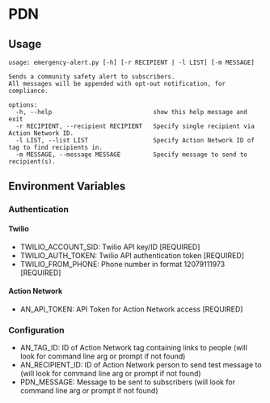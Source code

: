 # PDN
## Usage
```
usage: emergency-alert.py [-h] [-r RECIPIENT | -l LIST] [-m MESSAGE]

Sends a community safety alert to subscribers.
All messages will be appended with opt-out notification, for compliance.

options:
  -h, --help                            show this help message and exit
  -r RECIPIENT, --recipient RECIPIENT   Specify single recipient via Action Network ID.
  -l LIST, --list LIST                  Specify Action Network ID of tag to find recipients in.
  -m MESSAGE, --message MESSAGE         Specify message to send to recipient(s).
```

## Environment Variables
### Authentication
#### Twilio
- TWILIO_ACCOUNT_SID: Twilio API key/ID [REQUIRED]
- TWILIO_AUTH_TOKEN: Twilio API authentication token [REQUIRED]
- TWILIO_FROM_PHONE: Phone number in format 12079111973 [REQUIRED]
#### Action Network
- AN_API_TOKEN: API Token for Action Network access [REQUIRED]
### Configuration
- AN_TAG_ID: ID of Action Network tag containing links to people (will look for command line arg or prompt if not found)
- AN_RECIPIENT_ID: ID of Action Network person to send test message to (will look for command line arg or prompt if not found)
- PDN_MESSAGE: Message to be sent to subscribers (will look for command line arg or prompt if not found)
